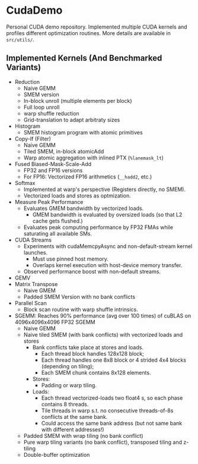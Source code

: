 # CudaDemo

Personal CUDA demo repository. 
Implemented multiple CUDA kernels and profiles different optimization routines. 
More details are available in `src/utils/`. 

## Implemented Kernels (And Benchmarked Variants)

- Reduction
  - Naive GEMM
  - SMEM version
  - In-block unroll (multiple elements per block)
  - Full loop unroll
  - warp shuffle reduction
  - Grid-translation to adapt arbitraty sizes
- Histogram
  - SMEM histogram program with atomic primitives
- Copy-If (Filter)
  - Naive GEMM
  - Tiled SMEM, in-block atomicAdd
  - Warp atomic aggregation with inlined PTX (`%lanemask_lt`)
- Fused Biased-Mask-Scale-Add
  - FP32 and FP16 versions
  - For FP16: Vectorized FP16 arithmetics (`__hadd2`, etc.)
- Softmax
  - Implemented at warp's perspective (Registers directly, no SMEM).
  - Vectorized loads and stores as optmization. 
- Measure Peak Performance
  - Evaluates GMEM bandwidth by vectorized loads. 
    - GMEM bandwidth is evaluated by oversized loads (so that L2 cache gets flushed.)
  - Evaluates peak computing performance by FP32 FMAs while saturating all available SMs. 
- CUDA Streams
  - Experiments with cudaMemcpyAsync and non-default-stream kernel launches. 
    - Must use pinned host memory. 
    - Overlaps kernel execution with host-device memory transfer. 
  - Observed performance boost with non-default streams.
- GEMV
- Matrix Transpose
  - Naive GMEM
  - Padded SMEM Version with no bank conflicts
- Parallel Scan
  - Block scan routine with warp shuffle intrinsics. 
- SGEMM: Reaches 90% performance (avg over 100 times) of cuBLAS on 4096x4096x4096 FP32 SGEMM
  - Naive GEMM
  - Naive tiled SMEM (with bank conflicts) with vectorized loads and stores
    - Bank conflicts take place at stores and loads. 
      - Each thread block handles 128x128 block;
      - Each thread handles one 8x8 block or 4 strided 4x4 blocks (depending on tiling);
      - Each SMEM chunk contains 8x128 elements. 
    - Stores:
      - Padding or warp tiling.
    - Loads: 
      - Each thread vectorized-loads two float4 s, so each phase contains 8 threads. 
      - Tile threads in warp s.t. no consecutive threads-of-8s conflicts at the same bank. 
      - Could access the same bank address (but not same bank with different addresses!)
  - Padded SMEM with wrap tiling (no bank conflict)
  - Pure warp tiling variants (no bank conflict), transposed tiling and z-tiling
  - Double-buffer optimization
